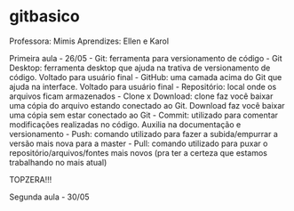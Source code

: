 # gitbasico
Professora: Mimis
Aprendizes: Ellen e Karol

Primeira aula - 26/05
	- Git: ferramenta para versionamento de código
	- Git Desktop: ferramenta desktop que ajuda na trativa de versionamento de código. Voltado para usuário final
	- GitHub: uma camada acima do Git que ajuda na interface. Voltado para usuário final
	- Repositório: local onde os arquivos ficam armazenados
	- Clone x Download: clone faz você baixar uma cópia do arquivo estando conectado ao Git. Download faz você baixar uma cópia sem estar conectado ao Git
	- Commit: utilizado para comentar modificações realizadas no código. Auxilia na documentação e versionamento
	- Push: comando utilizado para fazer a subida/empurrar a versão mais nova para a master
	- Pull: comando utilizado para puxar o repositório/arquivos/fontes mais novos (pra ter a certeza que estamos trabalhando no mais atual)
	

TOPZERA!!!
	
Segunda aula - 30/05